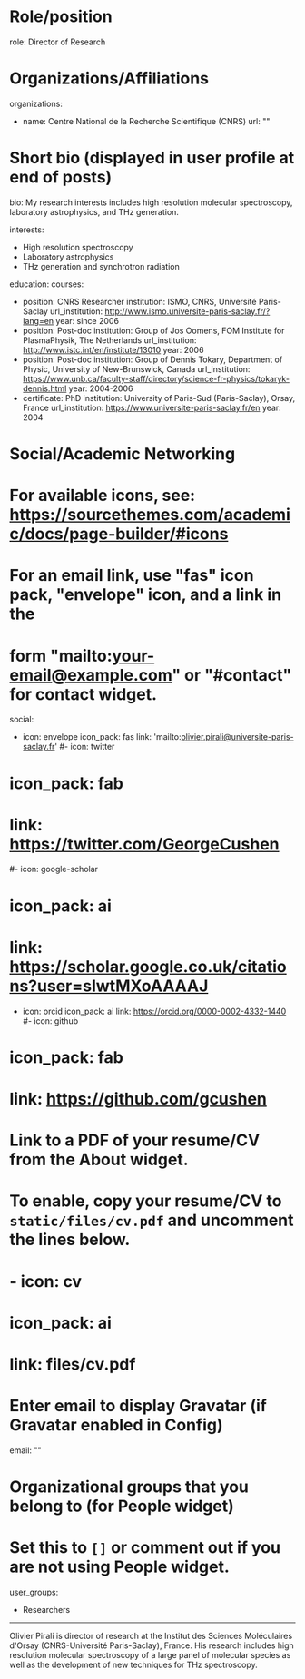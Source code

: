 # Role/position
role: Director of Research

# Organizations/Affiliations
organizations:
- name: Centre National de la Recherche Scientifique (CNRS)
  url: ""

# Short bio (displayed in user profile at end of posts)
bio: My research interests includes high resolution molecular spectroscopy, laboratory astrophysics, and THz generation.

interests:
- High resolution spectroscopy
- Laboratory astrophysics
- THz generation and synchrotron radiation 

education:
  courses:
  - position: CNRS Researcher
    institution: ISMO, CNRS, Université Paris-Saclay
    url_institution: http://www.ismo.universite-paris-saclay.fr/?lang=en
    year: since 2006
  - position: Post-doc 
    institution: Group of Jos Oomens, FOM Institute for PlasmaPhysik, The Netherlands 
    url_institution: http://www.istc.int/en/institute/13010
    year: 2006    
  - position: Post-doc 
    institution: Group of Dennis Tokary, Department of Physic, University of New-Brunswick, Canada
    url_institution: https://www.unb.ca/faculty-staff/directory/science-fr-physics/tokaryk-dennis.html
    year: 2004-2006
  - certificate: PhD
    institution: University of Paris-Sud (Paris-Saclay), Orsay, France
    url_institution: https://www.universite-paris-saclay.fr/en
    year: 2004


# Social/Academic Networking
# For available icons, see: https://sourcethemes.com/academic/docs/page-builder/#icons
#   For an email link, use "fas" icon pack, "envelope" icon, and a link in the
#   form "mailto:your-email@example.com" or "#contact" for contact widget.
social:
- icon: envelope
  icon_pack: fas
  link: 'mailto:olivier.pirali@universite-paris-saclay.fr'
#- icon: twitter
#  icon_pack: fab
#  link: https://twitter.com/GeorgeCushen
#- icon: google-scholar
#  icon_pack: ai
#  link: https://scholar.google.co.uk/citations?user=sIwtMXoAAAAJ
- icon: orcid
  icon_pack: ai
  link: https://orcid.org/0000-0002-4332-1440
#- icon: github
#  icon_pack: fab
#  link: https://github.com/gcushen
# Link to a PDF of your resume/CV from the About widget.
# To enable, copy your resume/CV to `static/files/cv.pdf` and uncomment the lines below.
# - icon: cv
#   icon_pack: ai
#   link: files/cv.pdf

# Enter email to display Gravatar (if Gravatar enabled in Config)
email: ""

# Organizational groups that you belong to (for People widget)
#   Set this to `[]` or comment out if you are not using People widget.
user_groups:
- Researchers
---

Olivier Pirali is director of research at the Institut des Sciences Moléculaires d'Orsay (CNRS-Université Paris-Saclay), France. His research includes high resolution molecular spectroscopy of a large panel of molecular species as well as the development of new techniques for THz spectroscopy. 
